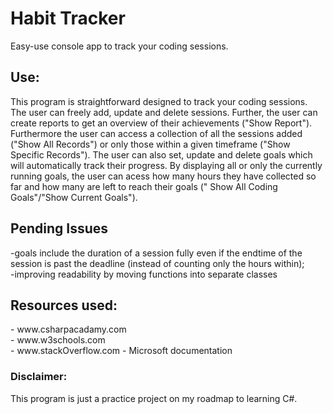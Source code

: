 <h1> Habit Tracker </h1>

Easy-use console app to track your coding sessions. <br>

<h2>Use:</h2>
This program is straightforward designed to track your coding sessions. The user can freely add, update and delete sessions. 
Further, the user can create reports to get an overview of their achievements ("Show Report"). 
Furthermore the user can access a collection of all the sessions added ("Show All Records") or only those within a given timeframe ("Show Specific Records").
The user can also set, update and delete goals which will automatically track their progress.
By displaying all or only the currently running goals, the user can acess how many hours they have collected so far and how many are left to reach their goals (" Show All Coding Goals"/"Show Current Goals").

<h2> Pending Issues </h2>
-goals include the duration of a session fully even if the endtime of the session is past the deadline (instead of counting only the hours within); <br>
-improving readability by moving functions into separate classes

<h2>Resources used:</h2>
- www.csharpacadamy.com<br>
- www.w3schools.com<br>
- www.stackOverflow.com
- Microsoft documentation<br>

<h3>Disclaimer:</h3>
This program is just a practice project on my roadmap to learning C#.
